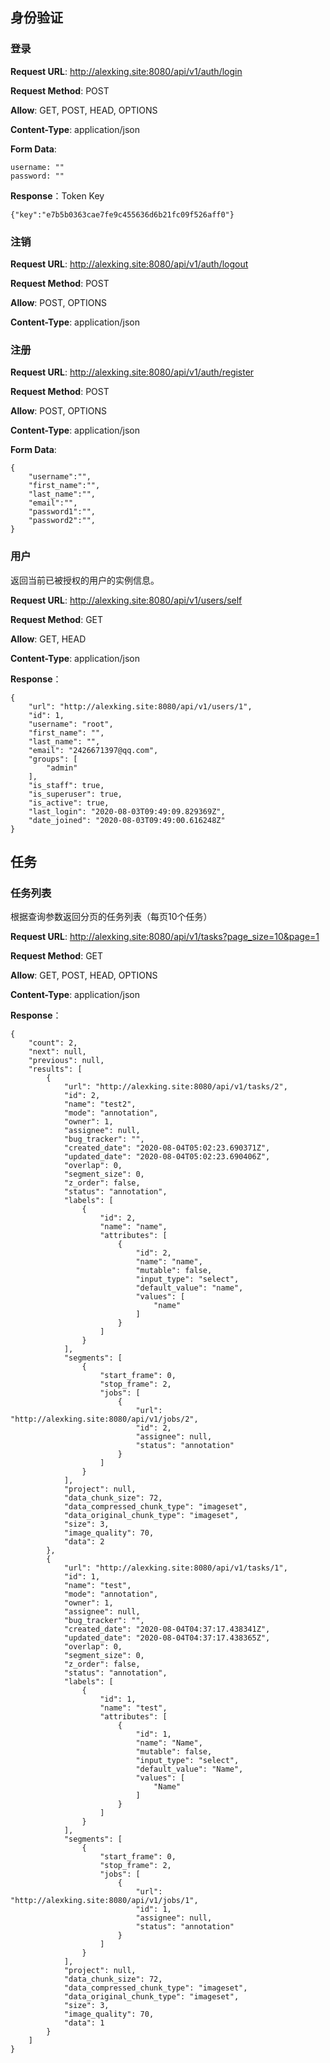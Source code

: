 ## 身份验证

### 登录

**Request URL**: http://alexking.site:8080/api/v1/auth/login

**Request Method**: POST

**Allow**: GET, POST, HEAD, OPTIONS

**Content-Type**: application/json

**Form Data**:

	username: ""
	password: ""

**Response**：Token Key

	{"key":"e7b5b0363cae7fe9c455636d6b21fc09f526aff0"}

### 注销

**Request URL**: http://alexking.site:8080/api/v1/auth/logout

**Request Method**: POST

**Allow**: POST, OPTIONS

**Content-Type**: application/json

### 注册

**Request URL**: http://alexking.site:8080/api/v1/auth/register

**Request Method**: POST

**Allow**: POST, OPTIONS

**Content-Type**: application/json

**Form Data**:

	{
	    "username":"",
	    "first_name":"",
	    "last_name":"",
	    "email":"",
	    "password1":"",
	    "password2":"",
	}

### 用户

返回当前已被授权的用户的实例信息。

**Request URL**: http://alexking.site:8080/api/v1/users/self

**Request Method**: GET

**Allow**: GET, HEAD

**Content-Type**: application/json

**Response**：

    {
        "url": "http://alexking.site:8080/api/v1/users/1",
        "id": 1,
        "username": "root",
        "first_name": "",
        "last_name": "",
        "email": "2426671397@qq.com",
        "groups": [
            "admin"
        ],
        "is_staff": true,
        "is_superuser": true,
        "is_active": true,
        "last_login": "2020-08-03T09:49:09.829369Z",
        "date_joined": "2020-08-03T09:49:00.616248Z"
    }

## 任务

### 任务列表

根据查询参数返回分页的任务列表（每页10个任务）

**Request URL**: http://alexking.site:8080/api/v1/tasks?page_size=10&page=1

**Request Method**: GET

**Allow**: GET, POST, HEAD, OPTIONS

**Content-Type**: application/json

**Response**：

    {
        "count": 2,
        "next": null,
        "previous": null,
        "results": [
            {
                "url": "http://alexking.site:8080/api/v1/tasks/2",
                "id": 2,
                "name": "test2",
                "mode": "annotation",
                "owner": 1,
                "assignee": null,
                "bug_tracker": "",
                "created_date": "2020-08-04T05:02:23.690371Z",
                "updated_date": "2020-08-04T05:02:23.690406Z",
                "overlap": 0,
                "segment_size": 0,
                "z_order": false,
                "status": "annotation",
                "labels": [
                    {
                        "id": 2,
                        "name": "name",
                        "attributes": [
                            {
                                "id": 2,
                                "name": "name",
                                "mutable": false,
                                "input_type": "select",
                                "default_value": "name",
                                "values": [
                                    "name"
                                ]
                            }
                        ]
                    }
                ],
                "segments": [
                    {
                        "start_frame": 0,
                        "stop_frame": 2,
                        "jobs": [
                            {
                                "url": "http://alexking.site:8080/api/v1/jobs/2",
                                "id": 2,
                                "assignee": null,
                                "status": "annotation"
                            }
                        ]
                    }
                ],
                "project": null,
                "data_chunk_size": 72,
                "data_compressed_chunk_type": "imageset",
                "data_original_chunk_type": "imageset",
                "size": 3,
                "image_quality": 70,
                "data": 2
            },
            {
                "url": "http://alexking.site:8080/api/v1/tasks/1",
                "id": 1,
                "name": "test",
                "mode": "annotation",
                "owner": 1,
                "assignee": null,
                "bug_tracker": "",
                "created_date": "2020-08-04T04:37:17.438341Z",
                "updated_date": "2020-08-04T04:37:17.438365Z",
                "overlap": 0,
                "segment_size": 0,
                "z_order": false,
                "status": "annotation",
                "labels": [
                    {
                        "id": 1,
                        "name": "test",
                        "attributes": [
                            {
                                "id": 1,
                                "name": "Name",
                                "mutable": false,
                                "input_type": "select",
                                "default_value": "Name",
                                "values": [
                                    "Name"
                                ]
                            }
                        ]
                    }
                ],
                "segments": [
                    {
                        "start_frame": 0,
                        "stop_frame": 2,
                        "jobs": [
                            {
                                "url": "http://alexking.site:8080/api/v1/jobs/1",
                                "id": 1,
                                "assignee": null,
                                "status": "annotation"
                            }
                        ]
                    }
                ],
                "project": null,
                "data_chunk_size": 72,
                "data_compressed_chunk_type": "imageset",
                "data_original_chunk_type": "imageset",
                "size": 3,
                "image_quality": 70,
                "data": 1
            }
        ]
    }
